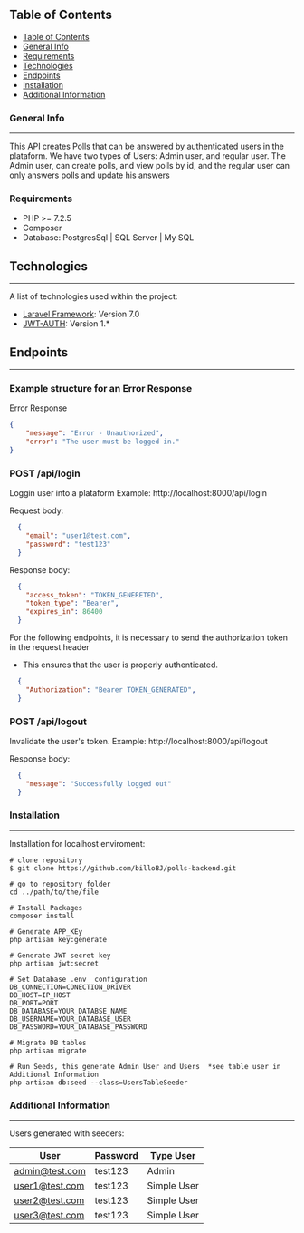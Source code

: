 ## Table of Contents
- [Table of Contents](#table-of-contents)
- [General Info](#general-info)
- [Requirements](#requirements)
- [Technologies](#technologies)
- [Endpoints](#endpoints)
- [Installation](#installation)
- [Additional Information](#additional-information)
### General Info
***
This API creates Polls that can be answered by authenticated users in the plataform. We have two types of Users: Admin user, and regular user. The Admin user, can create polls, and view polls by id, and the regular user can only answers polls and update his answers
 
### Requirements
- PHP >= 7.2.5
- Composer 
- Database:  PostgresSql | SQL Server | My SQL 
## Technologies
***
A list of technologies used within the project:
* [Laravel Framework](https://laravel.com/docs/7.x/): Version 7.0 
* [JWT-AUTH](https://jwt-auth.readthedocs.io/en/develop/): Version 1.*

## Endpoints
***
### Example structure for an Error Response 

Error Response
```json
{
    "message": "Error - Unauthorized",
    "error": "The user must be logged in."
}
```

### POST /api/login
Loggin user into a plataform
Example: http://localhost:8000/api/login

Request body:
```json
  {
    "email": "user1@test.com",
    "password": "test123"
  }
```

Response body:
```json
  {
    "access_token": "TOKEN_GENERETED",
    "token_type": "Bearer",
    "expires_in": 86400
  }
```
For the following endpoints, it is necessary to send the authorization token in the request header
- This ensures that the user is properly authenticated.

```json
  {
    "Authorization": "Bearer TOKEN_GENERATED",
  }
```

### POST /api/logout
Invalidate the user's token.
Example: http://localhost:8000/api/logout

Response body:
```json
  {
    "message": "Successfully logged out"
  } 
```

### Installation
***
Installation for localhost enviroment: 
```
# clone repository
$ git clone https://github.com/billoBJ/polls-backend.git

# go to repository folder
cd ../path/to/the/file

# Install Packages
composer install

# Generate APP_KEy
php artisan key:generate

# Generate JWT secret key
php artisan jwt:secret

# Set Database .env  configuration
DB_CONNECTION=CONECTION_DRIVER
DB_HOST=IP_HOST
DB_PORT=PORT
DB_DATABASE=YOUR_DATABSE_NAME
DB_USERNAME=YOUR_DATABASE_USER
DB_PASSWORD=YOUR_DATABASE_PASSWORD

# Migrate DB tables
php artisan migrate

# Run Seeds, this generate Admin User and Users  *see table user in Additional Information
php artisan db:seed --class=UsersTableSeeder

```
### Additional Information
***
Users generated with seeders: 

| User | Password | Type User
| ------------- | ------------- | ------------- |
| admin@test.com  | test123  | Admin |
| user1@test.com  | test123  | Simple User |
| user2@test.com  | test123  | Simple User |
| user3@test.com  | test123  | Simple User |

